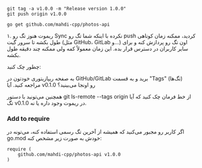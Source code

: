 ````
git tag -a v1.0.0 -m "Release version 1.0.0"
git push origin v1.0.0
````

```
go get github.com/mahdi-cpp/photos-api
```

۱. ریموت هنوز تگ رو Sync نکرده
با اینکه شما تگ رو push کردید، ممکنه زمان کوتاهی طول بکشه تا سرور گیت (مثل GitHub، GitLab و...) اون تگ رو پردازش کنه و
برای سایر کاربران در دسترس قرار بده. این زمان معمولاً کمه ولی ممکنه چند دقیقه طول بکشه.

چطور چک کنید:

به صفحه ریپازیتوری خودتون در GitHub/GitLab برید و به قسمت "Tags" (تگ‌ها) مراجعه کنید. آیا v0.1.0 رو اونجا می‌بینید؟

همچنین می‌تونید با دستور git ls-remote --tags origin از خط فرمان چک کنید که آیا تگ v0.1.0 در ریموت وجود داره یا نه.

### Add to require

اگر کاربر رو مجبور می‌کنید که همیشه از آخرین تگ رسمی استفاده کنه، می‌تونه در go.mod خودش به صورت زیر مشخص کنه:

```
require (
	github.com/mahdi-cpp/photos-api v1.0.0
)
```